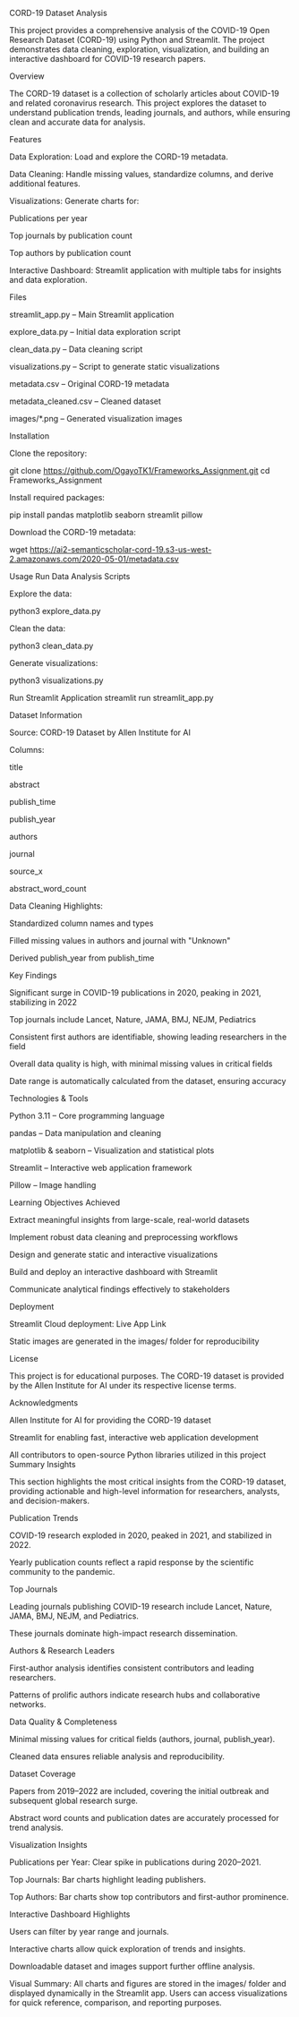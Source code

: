 CORD-19 Dataset Analysis

This project provides a comprehensive analysis of the COVID-19 Open Research Dataset (CORD-19) using Python and Streamlit. The project demonstrates data cleaning, exploration, visualization, and building an interactive dashboard for COVID-19 research papers.

Overview

The CORD-19 dataset is a collection of scholarly articles about COVID-19 and related coronavirus research. This project explores the dataset to understand publication trends, leading journals, and authors, while ensuring clean and accurate data for analysis.

Features

Data Exploration: Load and explore the CORD-19 metadata.

Data Cleaning: Handle missing values, standardize columns, and derive additional features.

Visualizations: Generate charts for:

Publications per year

Top journals by publication count

Top authors by publication count

Interactive Dashboard: Streamlit application with multiple tabs for insights and data exploration.

Files

streamlit_app.py – Main Streamlit application

explore_data.py – Initial data exploration script

clean_data.py – Data cleaning script

visualizations.py – Script to generate static visualizations

metadata.csv – Original CORD-19 metadata

metadata_cleaned.csv – Cleaned dataset

images/*.png – Generated visualization images

Installation

Clone the repository:

git clone https://github.com/OgayoTK1/Frameworks_Assignment.git
cd Frameworks_Assignment


Install required packages:

pip install pandas matplotlib seaborn streamlit pillow


Download the CORD-19 metadata:

wget https://ai2-semanticscholar-cord-19.s3-us-west-2.amazonaws.com/2020-05-01/metadata.csv

Usage
Run Data Analysis Scripts

Explore the data:

python3 explore_data.py


Clean the data:

python3 clean_data.py


Generate visualizations:

python3 visualizations.py

Run Streamlit Application
streamlit run streamlit_app.py

Dataset Information

Source: CORD-19 Dataset by Allen Institute for AI

Columns:

title

abstract

publish_time

publish_year

authors

journal

source_x

abstract_word_count

Data Cleaning Highlights:

Standardized column names and types

Filled missing values in authors and journal with "Unknown"

Derived publish_year from publish_time

Key Findings

Significant surge in COVID-19 publications in 2020, peaking in 2021, stabilizing in 2022

Top journals include Lancet, Nature, JAMA, BMJ, NEJM, Pediatrics

Consistent first authors are identifiable, showing leading researchers in the field

Overall data quality is high, with minimal missing values in critical fields

Date range is automatically calculated from the dataset, ensuring accuracy

Technologies & Tools

Python 3.11 – Core programming language

pandas – Data manipulation and cleaning

matplotlib & seaborn – Visualization and statistical plots

Streamlit – Interactive web application framework

Pillow – Image handling

Learning Objectives Achieved

Extract meaningful insights from large-scale, real-world datasets

Implement robust data cleaning and preprocessing workflows

Design and generate static and interactive visualizations

Build and deploy an interactive dashboard with Streamlit

Communicate analytical findings effectively to stakeholders

Deployment

Streamlit Cloud deployment: Live App Link

Static images are generated in the images/ folder for reproducibility

License

This project is for educational purposes. The CORD-19 dataset is provided by the Allen Institute for AI under its respective license terms.

Acknowledgments

Allen Institute for AI for providing the CORD-19 dataset

Streamlit for enabling fast, interactive web application development

All contributors to open-source Python libraries utilized in this project
Summary Insights

This section highlights the most critical insights from the CORD-19 dataset, providing actionable and high-level information for researchers, analysts, and decision-makers.

Publication Trends

COVID-19 research exploded in 2020, peaked in 2021, and stabilized in 2022.

Yearly publication counts reflect a rapid response by the scientific community to the pandemic.

Top Journals

Leading journals publishing COVID-19 research include Lancet, Nature, JAMA, BMJ, NEJM, and Pediatrics.

These journals dominate high-impact research dissemination.

Authors & Research Leaders

First-author analysis identifies consistent contributors and leading researchers.

Patterns of prolific authors indicate research hubs and collaborative networks.

Data Quality & Completeness

Minimal missing values for critical fields (authors, journal, publish_year).

Cleaned data ensures reliable analysis and reproducibility.

Dataset Coverage

Papers from 2019–2022 are included, covering the initial outbreak and subsequent global research surge.

Abstract word counts and publication dates are accurately processed for trend analysis.

Visualization Insights

Publications per Year: Clear spike in publications during 2020–2021.

Top Journals: Bar charts highlight leading publishers.

Top Authors: Bar charts show top contributors and first-author prominence.

Interactive Dashboard Highlights

Users can filter by year range and journals.

Interactive charts allow quick exploration of trends and insights.

Downloadable dataset and images support further offline analysis.

Visual Summary: All charts and figures are stored in the images/ folder and displayed dynamically in the Streamlit app. Users can access visualizations for quick reference, comparison, and reporting purposes.
